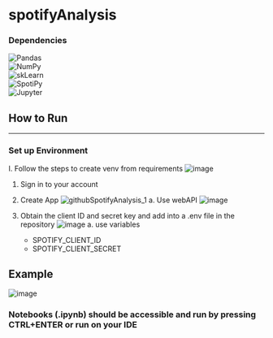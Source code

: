 # spotifyAnalysis
### Dependencies
![Pandas](https://snyk.io/advisor/python/pandas)\
![NumPy](https://snyk.io/advisor/python/numpy)\
![skLearn](https://snyk.io/advisor/python/sklearn)\
![SpotiPy](https://snyk.io/advisor/python/spotipy)\
![Jupyter](https://snyk.io/advisor/python/jupyter)

## How to Run
---
### Set up Environment
I. Follow the steps to create venv from requirements
    ![image](https://github.com/user-attachments/assets/dc0adfc1-589b-47cd-9503-6fd6834e08e1)

1. <a link = 'https://developer.spotify.com/'> Sign in to your account </a>

2. Create App
![githubSpotifyAnalysis_1](https://github.com/user-attachments/assets/f7bc7c88-d91f-4a0f-bedb-ff229956f87d)
  a. Use webAPI
![image](https://github.com/user-attachments/assets/0e1427e1-201e-4371-a62d-abfff71a2944)
3. Obtain the client ID and secret key and add into a .env file in the repository
![image](https://github.com/user-attachments/assets/540c1fd8-2798-427d-be54-1968f8da4e39)
  a. use variables
    - SPOTIFY_CLIENT_ID
    - SPOTIFY_CLIENT_SECRET
## Example
![image](https://github.com/user-attachments/assets/64ac7541-8899-4014-858f-779ed5054402)

### Notebooks (.ipynb) should be accessible and run by pressing CTRL+ENTER or run on your IDE

